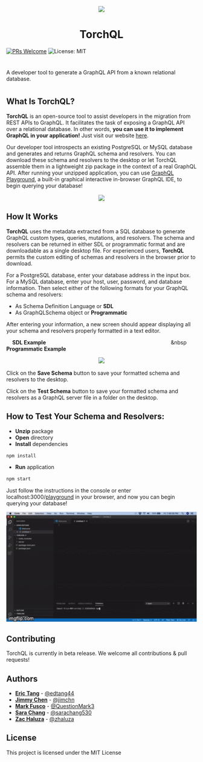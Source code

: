 <p align="center">
  <img width="50" src="https://github.com/oslabs-beta/TorchQL/blob/dev/torchql.png?raw=true">
  <h1 align="center">TorchQL</h1>
</p>

[![PRs Welcome](https://img.shields.io/badge/PRs-welcome-brightgreen.svg)](https://github.com/team-reactype/ReacType/pulls)
![License: MIT](https://img.shields.io/badge/License-MIT-yellow.svg)

#

A developer tool to generate a GraphQL API from a known relational database.

#

## What Is TorchQL?

**TorchQL** is an open-source tool to assist developers in the migration from REST APIs to GraphQL.
It facilitates the task of exposing a GraphQL API over a relational database. In other words, **you
can use it to implement GraphQL in your application!** Just visit our website
[here](https://www.torchql.dev/).

Our developer tool introspects an existing PostgreSQL or MySQL database and generates and returns
GraphQL schema and resolvers. You can download these schema and resolvers to the desktop or let
TorchQL assemble them in a lightweight zip package in the context of a real GraphQL API. After
running your unzipped application, you can use
<a href="https://github.com/prisma-labs/graphql-playground">GraphQL Playground</a>, a built-in
graphical interactive in-browser GraphQL IDE, to begin querying your database!

<p align="center">
<img src="https://github.com/oslabs-beta/TorchQL/blob/dev/assets/screenshot_main.png?raw=true" align="center" height="400">
</p>

## How It Works

**TorchQL** uses the metadata extracted from a SQL database to generate GraphQL custom types,
queries, mutations, and resolvers. The schema and resolvers can be returned in either SDL or
programmatic format and are downloadable as a single desktop file. For experienced users,
**TorchQL** permits the custom editing of schemas and resolvers in the browser prior to download.

For a PostgreSQL database, enter your database address in the input box. For a MySQL database, enter
your host, user, password, and database information. Then select either of the following formats for
your GraphQL schema and resolvers:

- As Schema Definition Language or **SDL**
- As GraphQLSchema object or **Programmatic**

After entering your information, a new screen should appear displaying all your schema and resolvers
properly formatted in a text editor.

&nbsp; &nbsp; <strong>SDL Example</strong>&nbsp; &nbsp; &nbsp; &nbsp; &nbsp; &nbsp; &nbsp; &nbsp;
&nbsp; &nbsp; &nbsp; &nbsp; &nbsp; &nbsp; &nbsp; &nbsp; &nbsp; &nbsp; &nbsp; &nbsp; &nbsp; &nbsp;
&nbsp; &nbsp; &nbsp; &nbsp; &nbsp; &nbsp; &nbsp; &nbsp; &nbsp; &nbsp; &nbsp; &nbsp; &nbsp; &nbsp;
&nbsp; &nbsp; &nbsp; &nbsp; &nbsp; &nbsp; &nbsp <strong>Programmatic Example</strong>

<p align="center">
<img src="https://github.com/oslabs-beta/TorchQL/blob/dev/assets/screenshot_side-by-side.png?raw=true" height="400" display=block margin=auto>
</p>

Click on the **Save Schema** button to save your formatted schema and resolvers to the desktop.

Click on the **Test Schema** button to save your formatted schema and resolvers as a GraphQL server
file in a folder on the desktop.

## How to Test Your Schema and Resolvers:

- **Unzip** package
- **Open** directory
- **Install** dependencies

```bash
npm install
```

- **Run** application

```bash
npm start
```

Just follow the instructions in the console or enter
localhost:3000/<a href="https://github.com/prisma-labs/graphql-playground">playground</a> in your
browser, and now you can begin querying your database!

<p align="center">
<img src="./demo2.gif" width="600" display=block margin=auto>
</p>

## Contributing

TorchQL is currently in beta release. We welcome all contributions & pull requests!

## Authors

- **[Eric Tang](https://www.linkedin.com/in/erictang44)** - [@edtang44](https://github.com/edtang44)
- **[Jimmy Chen](https://www.linkedin.com/in/jimchn/)** - [@jimchn](https://github.com/jimchn)
- **[Mark Fusco](https://www.linkedin.com/in/marklfusco/)** -
  [@QuestionMark3](https://github.com/QuestionMark3)
- **[Sara Chang](https://www.linkedin.com/in/sara-chang/)** -
  [@sarachang530](https://github.com/sarachang530)
- **[Zac Haluza](https://haluza.dev)** - [@zhaluza](https://github.com/zhaluza)

## License

This project is licensed under the MIT License
